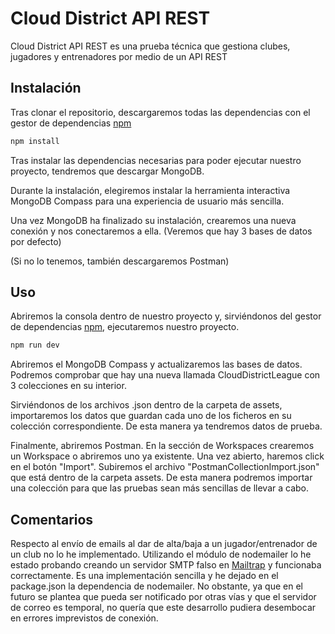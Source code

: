 # Cloud District API REST

Cloud District API REST es una prueba técnica que gestiona clubes, jugadores y entrenadores por medio de un API REST

## Instalación

Tras clonar el repositorio, descargaremos todas las dependencias con el gestor de dependencias [npm](https://docs.npmjs.com/getting-started)

```bash
npm install
```

Tras instalar las dependencias necesarias para poder ejecutar nuestro proyecto, tendremos que descargar MongoDB.

Durante la instalación, elegiremos instalar la herramienta interactiva MongoDB Compass para una experiencia de usuario más sencilla.

Una vez MongoDB ha finalizado su instalación, crearemos una nueva conexión y nos conectaremos a ella. (Veremos que hay 3 bases de datos por defecto)

(Si no lo tenemos, también descargaremos Postman)


## Uso

Abriremos la consola dentro de nuestro proyecto y, sirviéndonos del gestor de dependencias [npm](https://docs.npmjs.com/getting-started), ejecutaremos nuestro proyecto.

```bash
npm run dev
```

Abriremos el MongoDB Compass y actualizaremos las bases de datos. Podremos comprobar que hay una nueva llamada CloudDistrictLeague con 3 colecciones en su interior.

Sirviéndonos de los archivos .json dentro de la carpeta de assets, importaremos los datos que guardan cada uno de los ficheros en su colección correspondiente. De esta manera ya tendremos datos de prueba.

Finalmente, abriremos Postman. En la sección de Workspaces crearemos un Workspace o abriremos uno ya existente. Una vez abierto, haremos click en el botón "Import". Subiremos el archivo "PostmanCollectionImport.json" que está dentro de la carpeta assets. De esta manera podremos importar una colección para que las pruebas sean más sencillas de llevar a cabo.


## Comentarios

Respecto al envío de emails al dar de alta/baja a un jugador/entrenador de un club no lo he implementado. Utilizando el módulo de nodemailer lo he estado probando creando un servidor SMTP falso en [Mailtrap](https://mailtrap.io/) y funcionaba correctamente. Es una implementación sencilla y he dejado en el package.json la dependencia de nodemailer. No obstante, ya que en el futuro se plantea que pueda ser notificado por otras vías y que el servidor de correo es temporal, no quería que este desarrollo pudiera desembocar en errores imprevistos de conexión.